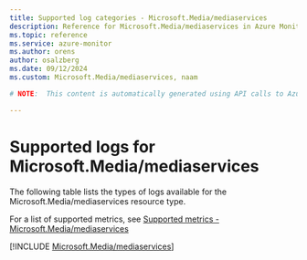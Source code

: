 ```yaml
---
title: Supported log categories - Microsoft.Media/mediaservices
description: Reference for Microsoft.Media/mediaservices in Azure Monitor Logs.
ms.topic: reference
ms.service: azure-monitor
ms.author: orens
author: osalzberg
ms.date: 09/12/2024
ms.custom: Microsoft.Media/mediaservices, naam

# NOTE:  This content is automatically generated using API calls to Azure. Any edits made on these files will be overwritten in the next run of the script. 

---
```





# Supported logs for Microsoft.Media/mediaservices  
The following table lists the types of logs available for the Microsoft.Media/mediaservices resource type.
  
  
  
For a list of supported metrics, see [Supported metrics - Microsoft.Media/mediaservices](../supported-metrics/microsoft-media-mediaservices-metrics.md)  
  

  
[!INCLUDE [Microsoft.Media/mediaservices](~/reusable-content/ce-skilling/azure/includes/azure-monitor/reference/logs/microsoft-media-mediaservices-logs-include.md)]  
  

